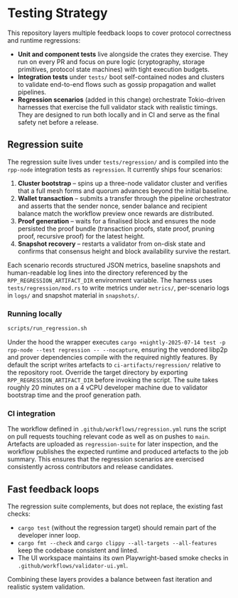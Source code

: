 # Testing Strategy

This repository layers multiple feedback loops to cover protocol correctness and
runtime regressions:

- **Unit and component tests** live alongside the crates they exercise. They run
  on every PR and focus on pure logic (cryptography, storage primitives,
  protocol state machines) with tight execution budgets.
- **Integration tests** under `tests/` boot self-contained nodes and clusters to
  validate end-to-end flows such as gossip propagation and wallet pipelines.
- **Regression scenarios** (added in this change) orchestrate Tokio-driven
  harnesses that exercise the full validator stack with realistic timings. They
  are designed to run both locally and in CI and serve as the final safety net
  before a release.

## Regression suite

The regression suite lives under `tests/regression/` and is compiled into the
`rpp-node` integration tests as `regression`. It currently ships four
scenarios:

1. **Cluster bootstrap** – spins up a three-node validator cluster and verifies
   that a full mesh forms and quorum advances beyond the initial baseline.
2. **Wallet transaction** – submits a transfer through the pipeline orchestrator
   and asserts that the sender nonce, sender balance and recipient balance match
   the workflow preview once rewards are distributed.
3. **Proof generation** – waits for a finalised block and ensures the node
   persisted the proof bundle (transaction proofs, state proof, pruning proof,
   recursive proof) for the latest height.
4. **Snapshot recovery** – restarts a validator from on-disk state and confirms
   that consensus height and block availability survive the restart.

Each scenario records structured JSON metrics, baseline snapshots and
human-readable log lines into the directory referenced by the
`RPP_REGRESSION_ARTIFACT_DIR` environment variable. The harness uses
`tests/regression/mod.rs` to write metrics under `metrics/`, per-scenario logs in
`logs/` and snapshot material in `snapshots/`.

### Running locally

```bash
scripts/run_regression.sh
```

Under the hood the wrapper executes `cargo +nightly-2025-07-14 test -p rpp-node
--test regression -- --nocapture`, ensuring the vendored libp2p and prover
dependencies compile with the required nightly features. By default the script
writes artefacts to `ci-artifacts/regression/` relative to the repository root.
Override the target directory by exporting `RPP_REGRESSION_ARTIFACT_DIR` before
invoking the script. The suite takes roughly 20 minutes on a 4 vCPU developer
machine due to validator bootstrap time and the proof generation path.

### CI integration

The workflow defined in `.github/workflows/regression.yml` runs the script on
pull requests touching relevant code as well as on pushes to `main`. Artefacts
are uploaded as `regression-suite` for later inspection, and the workflow
publishes the expected runtime and produced artefacts to the job summary. This
ensures that the regression scenarios are exercised consistently across
contributors and release candidates.

## Fast feedback loops

The regression suite complements, but does not replace, the existing fast
checks:

- `cargo test` (without the regression target) should remain part of the
  developer inner loop.
- `cargo fmt --check` and `cargo clippy --all-targets --all-features` keep the
  codebase consistent and linted.
- The UI workspace maintains its own Playwright-based smoke checks in
  `.github/workflows/validator-ui.yml`.

Combining these layers provides a balance between fast iteration and realistic
system validation.
